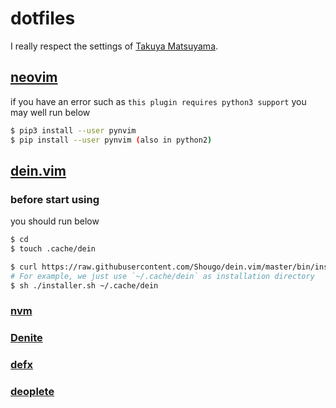 # dotfiles

I really respect the settings of [Takuya Matsuyama](https://github.com/craftzdog/dotfiles-public).

## [neovim](https://github.com/neovim/neovim)

if you have an error such as `this plugin requires python3 support`
you may well run below

```bash
$ pip3 install --user pynvim
$ pip install --user pynvim (also in python2)
```

## [dein.vim](https://github.com/Shougo/dein.vim)

### before start using

you should run below

```bash
$ cd
$ touch .cache/dein

$ curl https://raw.githubusercontent.com/Shougo/dein.vim/master/bin/installer.sh > installer.sh
# For example, we just use `~/.cache/dein` as installation directory
$ sh ./installer.sh ~/.cache/dein
```

### [nvm](https://github.com/nvm-sh/nvm)

### [Denite](https://github.com/Shougo/denite.nvim)

### [defx](https://github.com/Shougo/defx.nvim)

### [deoplete](https://github.com/Shougo/deoplete.nvim)

